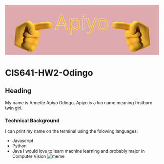 ![apiyo-pointer](./images/apiyo.svg)
# CIS641-HW2-Odingo
## Heading
My name is Annette Apiyo Odingo. Apiyo is a luo name meaning firstborn twin girl.
### Technical Background
I can print my name on the terminal using the folowing languages:
  - Javascript
  - Python
  - Java
I would love to learn machine learning and probably major in Computer Vision
![meme](./images/meme.jpg)